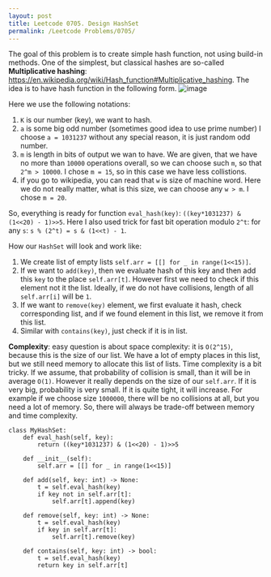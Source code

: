 ```yaml
---
layout: post
title: Leetcode 0705. Design HashSet
permalink: /Leetcode Problems/0705/
---
```


The goal of this problem is to create simple hash function, not using build-in methods. One of the simplest, but classical hashes are so-called **Multiplicative hashing**: https://en.wikipedia.org/wiki/Hash_function#Multiplicative_hashing.
The idea is to have hash function in the following form.
![image](https://assets.leetcode.com/users/images/f1711e74-6a61-4569-bf5c-7c5bb8cbb6b2_1596358162.4602873.png)

Here we use the following notations:
1. `K` is our number (key), we want to hash.
2. `a` is some big odd number (sometimes good idea to use prime number) I choose `a = 1031237` without any special reason, it is just random odd number.
3. `m` is length in bits of output we wan to have. We are given, that we have no more than `10000` operations overall, so we can choose such `m`, so that `2^m > 10000`. I chose `m = 15`, so in this case we have less collistions.
4. if you go to wikipedia, you can read that `w` is size of machine word. Here we do not really matter, what is this size, we can choose any `w > m`. I chose `m = 20`.

So, everything is ready for function `eval_hash(key)`: `((key*1031237) & (1<<20) - 1)>>5`. Here I also used trick for fast bit operation modulo `2^t`:  for any `s`: `s % (2^t) = s & (1<<t) - 1`.

How our `HashSet` will look and work like:
1. We create list of empty lists `self.arr = [[] for _ in range(1<<15)]`. 
2. If we want to `add(key)`, then we evaluate hash of this key and then add this `key` to the place `self.arr[t]`. However first we need to check if this element not it the list. Ideally, if we do not have collisions, length of all `self.arr[i]` will be `1`. 
3. If we want to `remove(key)` element, we first evaluate it hash, check corresponding list, and if we found element in this list, we remove it from this list.
4. Similar with `contains(key)`, just check if it is in list.

**Complexity**: easy question is about space complexity: it is `O(2^15)`, because this is the size of our list. We have a lot of empty places in this list, but we still need memory to allocate this list of lists. Time complexity is a bit tricky. If we assume, that probability of collision is small, than it will be in average `O(1)`. However it really depends on the size of our `self.arr`. If it is very big, probability is very small. If it is quite tight, it will increase. For example if we choose size `1000000`, there will be no collisions at all, but you need a lot of memory. So, there will always be trade-off between memory and time complexity.

```
class MyHashSet: 
    def eval_hash(self, key):
        return ((key*1031237) & (1<<20) - 1)>>5

    def __init__(self):
        self.arr = [[] for _ in range(1<<15)]

    def add(self, key: int) -> None:
        t = self.eval_hash(key)
        if key not in self.arr[t]:
            self.arr[t].append(key)

    def remove(self, key: int) -> None:
        t = self.eval_hash(key)
        if key in self.arr[t]:
            self.arr[t].remove(key)

    def contains(self, key: int) -> bool:
        t = self.eval_hash(key)
        return key in self.arr[t]
```